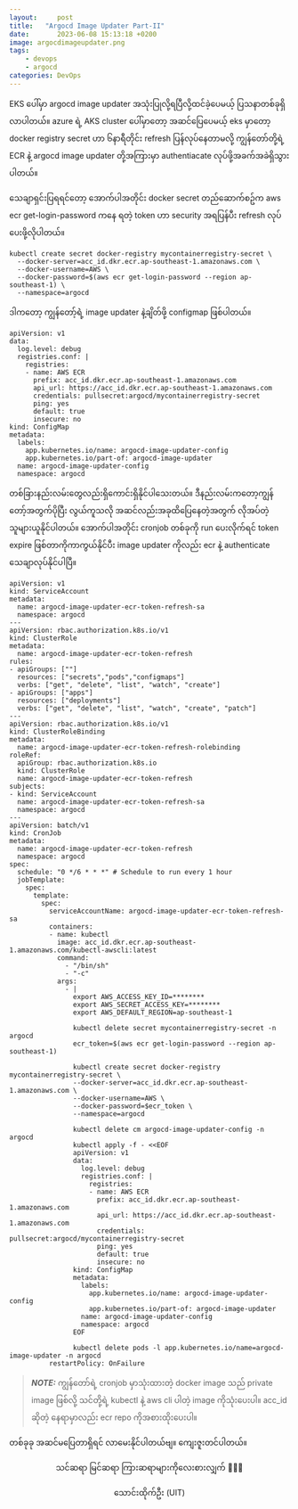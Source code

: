 ```yaml
---
layout:     post
title:   "Argocd Image Updater Part-II"
date:       2023-06-08 15:13:18 +0200
image: argocdimageupdater.png
tags:
    - devops
    - argocd
categories: DevOps
---
```


<p>EKS ပေါ်မှာ  argocd image updater အသုံးပြုလို့ရပြီလို့ထင်ခဲ့ပေမယ့် ပြသနာတစ်ခုရှိလာပါတယ်။ azure ရဲ့ AKS cluster ပေါ်မှာတော့ အဆင်ပြေပေမယ့် eks မှာတော့ docker registry secret ဟာ ၆နာရီတိုင်း refresh ပြန်လုပ်နေတာမလို့ ကျွန်တော်တို့ရဲ့ ECR နဲ့ argocd image updater တို့အကြားမှာ authentiacate လုပ်ဖို့အခက်အခဲရှိသွားပါတယ်။</p>

<p>သေချာရှင်းပြရရင်တော့ အောက်ပါအတိုင်း docker secret တည်ဆောက်စဥ်က aws ecr get-login-password ကနေ ရတဲ့ token ဟာ security အရပြန်ပီး refresh လုပ်ပေးဖို့လိုပါတယ်။ </p>

```
kubectl create secret docker-registry mycontainerregistry-secret \
  --docker-server=acc_id.dkr.ecr.ap-southeast-1.amazonaws.com \
  --docker-username=AWS \
  --docker-password=$(aws ecr get-login-password --region ap-southeast-1) \
  --namespace=argocd
```
<p>ဒါကတော့ ကျွန်တော့်ရဲဲ့ image updater နဲ့ချိတ်ဖို့ configmap ဖြစ်ပါတယ်။ </p>

```
apiVersion: v1
data:
  log.level: debug
  registries.conf: |
    registries:
    - name: AWS ECR
      prefix: acc_id.dkr.ecr.ap-southeast-1.amazonaws.com
      api_url: https://acc_id.dkr.ecr.ap-southeast-1.amazonaws.com
      credentials: pullsecret:argocd/mycontainerregistry-secret
      ping: yes
      default: true
      insecure: no
kind: ConfigMap
metadata:
  labels:
    app.kubernetes.io/name: argocd-image-updater-config
    app.kubernetes.io/part-of: argocd-image-updater
  name: argocd-image-updater-config
  namespace: argocd
```

<p>တစ်ခြားနည်းလမ်းတွေလည်းရှိကောင်းရှိနိုင်ပါသေးတယ်။ ဒီနည်းလမ်းကတော့ကျွန်တော့်အတွက်ပိုပြီး လွယ်ကူသလို အဆင်လည်းအခုထိပြေနေတဲ့အတွက် လိုအပ်တဲ့သူများယူနိုင်ပါတယ်။ အောက်ပါအတိုင်း cronjob တစ်ခုကို run ပေးလိုက်ရင် token expire ဖြစ်တာကိုကာကွယ်နိုင်ပီး image updater ကိုလည်း
ecr နဲ့  authenticate သေချာလုပ်နိုင်ပါပြီ။</p>

```
apiVersion: v1
kind: ServiceAccount
metadata:
  name: argocd-image-updater-ecr-token-refresh-sa
  namespace: argocd
---
apiVersion: rbac.authorization.k8s.io/v1
kind: ClusterRole
metadata:
  name: argocd-image-updater-ecr-token-refresh
rules:
- apiGroups: [""]
  resources: ["secrets","pods","configmaps"]
  verbs: ["get", "delete", "list", "watch", "create"]
- apiGroups: ["apps"]
  resources: ["deployments"]
  verbs: ["get", "delete", "list", "watch", "create", "patch"]
---
apiVersion: rbac.authorization.k8s.io/v1
kind: ClusterRoleBinding
metadata:
  name: argocd-image-updater-ecr-token-refresh-rolebinding
roleRef:
  apiGroup: rbac.authorization.k8s.io
  kind: ClusterRole
  name: argocd-image-updater-ecr-token-refresh
subjects:
- kind: ServiceAccount
  name: argocd-image-updater-ecr-token-refresh-sa
  namespace: argocd
---
apiVersion: batch/v1
kind: CronJob
metadata:
  name: argocd-image-updater-ecr-token-refresh
  namespace: argocd
spec:
  schedule: "0 */6 * * *" # Schedule to run every 1 hour
  jobTemplate:
    spec:
      template:
        spec:
          serviceAccountName: argocd-image-updater-ecr-token-refresh-sa
          containers:
          - name: kubectl
            image: acc_id.dkr.ecr.ap-southeast-1.amazonaws.com/kubectl-awscli:latest
            command:
              - "/bin/sh"
              - "-c"
            args:
              - |
                export AWS_ACCESS_KEY_ID=********
                export AWS_SECRET_ACCESS_KEY=********
                export AWS_DEFAULT_REGION=ap-southeast-1

                kubectl delete secret mycontainerregistry-secret -n argocd
                ecr_token=$(aws ecr get-login-password --region ap-southeast-1)

                kubectl create secret docker-registry mycontainerregistry-secret \
                --docker-server=acc_id.dkr.ecr.ap-southeast-1.amazonaws.com \
                --docker-username=AWS \
                --docker-password=$ecr_token \
                --namespace=argocd

                kubectl delete cm argocd-image-updater-config -n argocd
                kubectl apply -f - <<EOF
                apiVersion: v1
                data:
                  log.level: debug
                  registries.conf: |
                    registries:
                    - name: AWS ECR
                      prefix: acc_id.dkr.ecr.ap-southeast-1.amazonaws.com
                      api_url: https://acc_id.dkr.ecr.ap-southeast-1.amazonaws.com
                      credentials: pullsecret:argocd/mycontainerregistry-secret
                      ping: yes
                      default: true
                      insecure: no
                kind: ConfigMap
                metadata:
                  labels:
                    app.kubernetes.io/name: argocd-image-updater-config
                    app.kubernetes.io/part-of: argocd-image-updater
                  name: argocd-image-updater-config
                  namespace: argocd
                EOF

                kubectl delete pods -l app.kubernetes.io/name=argocd-image-updater -n argocd
          restartPolicy: OnFailure
```

> **_NOTE:_** ကျွန်တော်ရဲ့ cronjob မှာသုံးထားတဲ့ docker image သည် private image ဖြစ်လို့ သင်တို့ရဲ့ kubectl နဲ့  aws cli ပါတဲ့ image ကိုသုံးပေးပါ။ acc_id ဆိုတဲ့ နေရာမှာလည်း ecr repo ကိုအစားထိုးပေးပါ။


<p>တစ်ခုခု အဆင်မပြေတာရှိရင် လာမေးနိုင်ပါတယ်ဗျ။ ကျေးဇူးတင်ပါတယ်။</p>

<p style="text-align:center">
    သင်ဆရာ မြင်ဆရာ ကြားဆရာများကိုလေးစားလျှက် 🙏🙏🙏
</p>
<p style="text-align:center">
   သောင်းထိုက်ဦး (UIT)
</p>